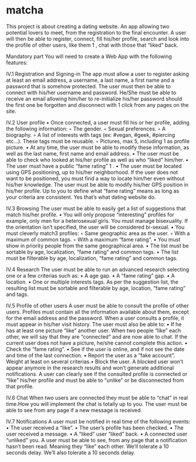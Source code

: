 # matcha
This project is about creating a dating website. An app allowing two potential lovers to meet, from the registration to the final encounter. A user will then be able to register, connect, fill his/her profile, search and look into the profile of other users, like them 1 , chat with those that “liked” back.

Mandatory part 
You will need to create a Web App with the following features: 

IV.1 Registration and Signing-in 
The app must allow a user to register asking at least an email address, a username, a last name, a first name and a password that is somehow protected. 
The user must then be able to connect with his/her username and password. He/She must be able to receive an email allowing him/her to re-initialize his/her password should the first one be forgotten and disconnect with 1 click from any pages on the site. 

IV.2 User profile 
• Once connected, a user must fill his or her profile, adding the following information: 
◦ The gender. 
◦ Sexual preferences. 
◦ A biography. 
◦ A list of interests with tags (ex: #vegan, #geek, #piercing etc...). 
These tags must be reusable. 
◦ Pictures, max 5, including 1 as profile picture. 
• At any time, the user must be able to modify these information, as well as the last name, first name and email address. 
• The user must be able to check who looked at his/her profile as well as who “liked” him/her. 
• The user must have a public “fame rating” 1 . 
• The user must be located using GPS positioning, up to his/her neighborhood. If the user does not want to be positioned, you must find a way to locate him/her even without his/her knowledge.
The user must be able to modify his/her GPS position in his/her profile. 
Up to you to define what “fame rating” means as long as your criteria are consistent. Yes that’s what dating website do.

IV.3 Browsing 
The user must be able to easily get a list of suggestions that match his/her profile. 
• You will only propose “interesting” profiles for example, only men for a heterosexual girls. You must manage bisexuality. If the orientation isn’t specified, the user will be considered bi-sexual. 
• You must cleverly match3 profiles: 
◦ Same geographic area as the user. 
◦ With a maximum of common tags. 
◦ With a maximum “fame rating”. 
• You must show in priority people from the same geographical area. 
• The list must be sortable by age, localization, “fame rating” and common tags. 
• The list must be filterable by age, localization, “fame rating” and common tags. 

IV.4 Research 
The user must be able to run an advanced research selecting one or a few criterias such as: 
• A age gap. 
• A “fame rating” gap. 
• A location. 
• One or multiple interests tags. As per the suggestion list, the resulting list must be sortable and filterable by age, location, “fame rating” and tags. 

IV.5 Profile of other users 
A user must be able to consult the profile of other users. Profiles must contain all the information available about them, except for the email address and the password. When a user consults a profile, it must appear in his/her visit history. The user must also be able to: 
• If he has at least one picture “like” another user. When two people “like” each other, we will say that they are “connected” and are now able to chat. If the current user does not have a picture, he/she cannot complete this action. 
• Check the “fame rating”. 
• See if the user is online, and if not see the date and time of the last connection. 
• Report the user as a “fake account”. Weight at least on several criterias.• Block the user. A blocked user won’t appear anymore in the research results and won’t generate additional notifications. A user can clearly see if the consulted profile is connected or “like” his/her profile and must be able to “unlike” or be disconnected from that profile. 

IV.6 Chat 
When two users are connected they must be able to “chat” in real time.How you will implement the chat is totally up to you. The user must be able to see from any page if a new message is received. 

IV.7 Notifications 
A user must be notified in real time of the following events: 
• The user received a “like”. 
• The user’s profile has been checked. 
• The user received a message. 
• A “liked” user “liked” back. 
• A connected user “unliked” you. A user must be able to see, from any page that a notification hasn’t been read. Meaning they “like” each other. We’ll tolerate a 10 seconds delay. We’ll also tolerate a 10 seconds delay.